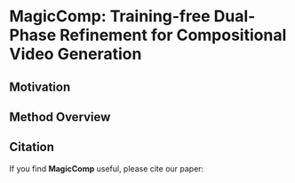 # MagicComp: Training-free Dual-Phase Refinement for Compositional Video Generation

## Motivation

## Method Overview

## Citation
If you find **MagicComp** useful, please cite our paper:
